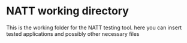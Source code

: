 # NATT working directory

This is the working folder for the NATT testing tool. here you can insert tested applications and possibly other necessary files